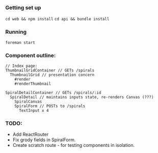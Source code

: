 ### Getting set up
`cd web && npm install`
`cd api && bundle install`

### Running
`foreman start`

### Component outline:
```
// Index page:
ThumbnailGridContainer // GETs /spirals
  ThumbnailGrid // presentation concern
    #render
    #renderThumbnail

SpiralDetailContainer // GETs /spirals/:id
  SpiralDetail // maintains inputs state, re-renders Canvas (???)
    SpiralCanvas
    SpiralForm // POSTs to /spirals
      TextInput x 4
```

### TODO:

* Add ReactRouter
* Fix grody fields in SpiralForm.
* Create scratch route - for testing components in isolation.
